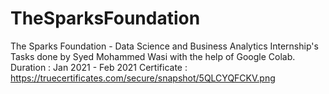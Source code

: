 # TheSparksFoundation
The Sparks Foundation - Data Science and Business Analytics Internship's Tasks done by Syed Mohammed Wasi with the help of Google Colab.
Duration : Jan 2021 - Feb 2021
Certificate : https://truecertificates.com/secure/snapshot/5QLCYQFCKV.png
